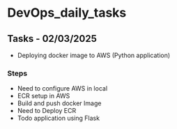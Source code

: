# DevOps_daily_tasks

## Tasks - 02/03/2025

- Deploying docker image to AWS (Python application)
  
### Steps
- Need to configure AWS in local
- ECR setup in AWS
- Build and push docker Image
- Need to Deploy ECR
- Todo application using Flask
  
